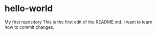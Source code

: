 # hello-world
My first repository
This is the first edit of the README.md. I want to learn how to commit changes. 
